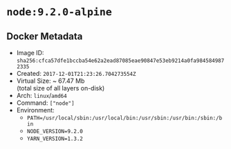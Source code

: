 # `node:9.2.0-alpine`

## Docker Metadata

- Image ID: `sha256:cfca57dfe1bccba54e62a2ead87085eae90847e53eb9214a0fa9845849872335`
- Created: `2017-12-01T21:23:26.704273554Z`
- Virtual Size: ~ 67.47 Mb  
  (total size of all layers on-disk)
- Arch: `linux`/`amd64`
- Command: `["node"]`
- Environment:
  - `PATH=/usr/local/sbin:/usr/local/bin:/usr/sbin:/usr/bin:/sbin:/bin`
  - `NODE_VERSION=9.2.0`
  - `YARN_VERSION=1.3.2`
